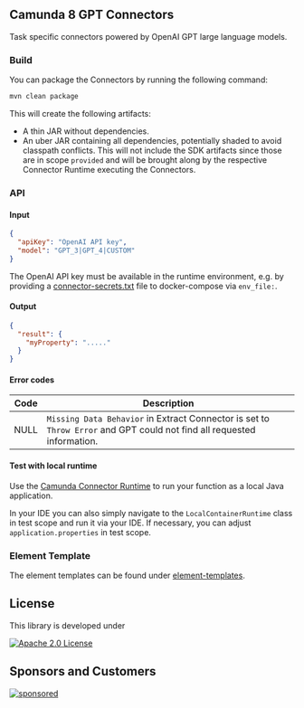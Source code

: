 ## Camunda 8 GPT Connectors

Task specific connectors powered by OpenAI GPT large language models.

### Build

You can package the Connectors by running the following command:

```bash
mvn clean package
```

This will create the following artifacts:

- A thin JAR without dependencies.
- An uber JAR containing all dependencies, potentially shaded to avoid classpath conflicts. This will not include the SDK artifacts since those are in scope `provided` and will be brought along by the respective Connector Runtime executing the Connectors.

### API

#### Input

```json
{
  "apiKey": "OpenAI API key",
  "model": "GPT_3|GPT_4|CUSTOM"
}
```

The OpenAI API key must be available in the runtime environment, e.g. by providing a [connector-secrets.txt](connector-secrets.txt) file to docker-compose via `env_file:`.

#### Output

```json
{
  "result": {
    "myProperty": "....."
  }
}
```

#### Error codes

| Code | Description |
| - | - |
| NULL | `Missing Data Behavior` in Extract Connector is set to `Throw Error` and GPT could not find all requested information. |

#### Test with local runtime

Use the [Camunda Connector Runtime](https://github.com/camunda-community-hub/spring-zeebe/tree/master/connector-runtime#building-connector-runtime-bundles) to run your function as a local Java application.

In your IDE you can also simply navigate to the `LocalContainerRuntime` class in test scope and run it via your IDE.
If necessary, you can adjust `application.properties` in test scope.

### Element Template

The element templates can be found under [element-templates](element-templates).

## License

This library is developed under

[![Apache 2.0 License](https://img.shields.io/badge/License-Apache%202.0-blue.svg)](/LICENSE)

## Sponsors and Customers

[![sponsored](https://img.shields.io/badge/sponsoredBy-Holisticon-red.svg)](https://holisticon.de/)